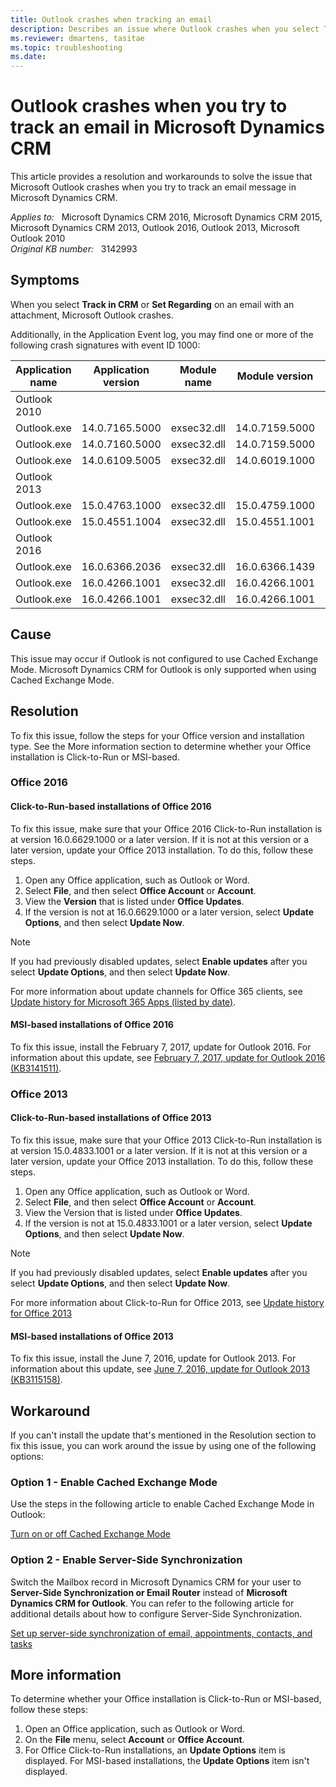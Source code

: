 ```yaml
---
title: Outlook crashes when tracking an email
description: Describes an issue where Outlook crashes when you select Track in CRM or Set Involves in an email with an attachment in Microsoft Dynamics CRM.
ms.reviewer: dmartens, tasitae
ms.topic: troubleshooting
ms.date: 
---
```

# Outlook crashes when you try to track an email in Microsoft Dynamics CRM

This article provides a resolution and workarounds to solve the issue that Microsoft Outlook crashes when you try to track an email message in Microsoft Dynamics CRM.

_Applies to:_ &nbsp; Microsoft Dynamics CRM 2016, Microsoft Dynamics CRM 2015, Microsoft Dynamics CRM 2013, Outlook 2016, Outlook 2013, Microsoft Outlook 2010  
_Original KB number:_ &nbsp; 3142993

## Symptoms

When you select **Track in CRM** or **Set Regarding** on an email with an attachment, Microsoft Outlook crashes.

Additionally, in the Application Event log, you may find one or more of the following crash signatures with event ID 1000:

| Application name| Application version| Module name| Module version| Offset |
|---|---|---|---|---|
| Outlook 2010|||||
|Outlook.exe|14.0.7165.5000|exsec32.dll|14.0.7159.5000|0x00007D06|
|Outlook.exe|14.0.7160.5000|exsec32.dll|14.0.7159.5000|0x00000000000023C5|
|Outlook.exe|14.0.6109.5005|exsec32.dll|14.0.6019.1000|0x00007C50|
| Outlook 2013|||||
|Outlook.exe|15.0.4763.1000|exsec32.dll|15.0.4759.1000|0x000076BD|
|Outlook.exe|15.0.4551.1004|exsec32.dll|15.0.4551.1001|0x000076a7|
| Outlook 2016|||||
|Outlook.exe|16.0.6366.2036|exsec32.dll|16.0.6366.1439|0x00003F99|
|Outlook.exe|16.0.4266.1001|exsec32.dll|16.0.4266.1001|0x00003F82|
|Outlook.exe|16.0.4266.1001|exsec32.dll|16.0.4266.1001|0x000000000000251F|

## Cause

This issue may occur if Outlook is not configured to use Cached Exchange Mode. Microsoft Dynamics CRM for Outlook is only supported when using Cached Exchange Mode.

## Resolution

To fix this issue, follow the steps for your Office version and installation type. See the More information section to determine whether your Office installation is Click-to-Run or MSI-based.

### Office 2016

#### Click-to-Run-based installations of Office 2016

To fix this issue, make sure that your Office 2016 Click-to-Run installation is at version 16.0.6629.1000 or a later version. If it is not at this version or a later version, update your Office 2013 installation. To do this, follow these steps.

1. Open any Office application, such as Outlook or Word.
2. Select **File**, and then select **Office Account** or **Account**.
3. View the **Version** that is listed under **Office Updates**.
4. If the version is not at 16.0.6629.1000 or a later version, select **Update Options**, and then select **Update Now**.

> [!NOTE]
> If you had previously disabled updates, select **Enable updates** after you select **Update Options**, and then select **Update Now**.

For more information about update channels for Office 365 clients, see [Update history for Microsoft 365 Apps (listed by date)](/officeupdates/update-history-microsoft365-apps-by-date).

#### MSI-based installations of Office 2016

To fix this issue, install the February 7, 2017, update for Outlook 2016. For information about this update, see [February 7, 2017, update for Outlook 2016 (KB3141511)](https://support.microsoft.com/help/3141511).

### Office 2013

#### Click-to-Run-based installations of Office 2013

To fix this issue, make sure that your Office 2013 Click-to-Run installation is at version 15.0.4833.1001 or a later version. If it is not at this version or a later version, update your Office 2013 installation. To do this, follow these steps.

1. Open any Office application, such as Outlook or Word.
2. Select **File**, and then select **Office Account** or **Account**.
3. View the Version that is listed under **Office Updates**.
4. If the version is not at 15.0.4833.1001 or a later version, select **Update Options**, and then select **Update Now**.

> [!NOTE]
> If you had previously disabled updates, select **Enable updates** after you select **Update Options**, and then select **Update Now**.

For more information about Click-to-Run for Office 2013, see [Update history for Office 2013](/officeupdates/update-history-office-2013)

#### MSI-based installations of Office 2013

To fix this issue, install the June 7, 2016, update for Outlook 2013. For information about this update, see [June 7, 2016, update for Outlook 2013 (KB3115158)](https://support.microsoft.com/help/3115158/june-7-2016-update-for-outlook-2013-kb3115158).

## Workaround

If you can't install the update that's mentioned in the Resolution section to fix this issue, you can work around the issue by using one of the following options:

### Option 1 - Enable Cached Exchange Mode

Use the steps in the following article to enable Cached Exchange Mode in Outlook:

[Turn on or off Cached Exchange Mode](https://support.microsoft.com/office/turn-on-cached-exchange-mode-7885af08-9a60-4ec3-850a-e221c1ed0c1c)

### Option 2 - Enable Server-Side Synchronization

Switch the Mailbox record in Microsoft Dynamics CRM for your user to **Server-Side Synchronization or Email Router** instead of **Microsoft Dynamics CRM for Outlook**. You can refer to the following article for additional details about how to configure Server-Side Synchronization.

[Set up server-side synchronization of email, appointments, contacts, and tasks](/previous-versions/dynamicscrm-2016/administering-dynamics-365/dn531109(v=crm.8))

## More information

To determine whether your Office installation is Click-to-Run or MSI-based, follow these steps:

1. Open an Office application, such as Outlook or Word.
2. On the **File** menu, select **Account** or **Office Account**.
3. For Office Click-to-Run installations, an **Update Options** item is displayed. For MSI-based installations, the **Update Options** item isn't displayed.
